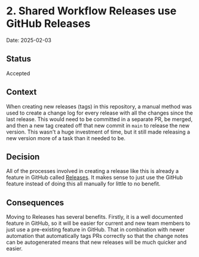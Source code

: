 # 2. Shared Workflow Releases use GitHub Releases

Date: 2025-02-03

## Status

Accepted

## Context

When creating new releases (tags) in this repository, a manual method was used
to create a change log for every release with all the changes since the last
release. This would need to be committed in a separate PR, be merged, and then a
new tag created off that new commit in `main` to release the new version. This
wasn't a huge investment of time, but it still made releasing a new version more
of a task than it needed to be.

## Decision

All of the processes involved in creating a release like this is already a
feature in GitHub called
[Releases](https://docs.github.com/en/repositories/releasing-projects-on-github/about-releases).
It makes sense to just use the GitHub feature instead of doing this all manually
for little to no benefit.

## Consequences

Moving to Releases has several benefits. Firstly, it is a well documented
feature in GitHub, so it will be easier for current and new team members to just
use a pre-existing feature in GitHub. That in combination with newer automation
that automatically tags PRs correctly so that the change notes can be
autogenerated means that new releases will be much quicker and easier.
